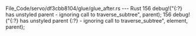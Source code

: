 File_Code/servo/df3cbb8104/glue/glue_after.rs --- Rust
156             debug!("{:?} has unstyled parent - ignoring call to traverse_subtree", parent);                                                              156             debug!("{:?} has unstyled parent {:?} - ignoring call to traverse_subtree", element, parent);

